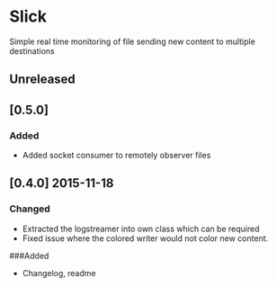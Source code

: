 # Slick
Simple real time monitoring of file sending new content to multiple destinations

## Unreleased

## [0.5.0]
### Added
* Added socket consumer to remotely observer files

## [0.4.0] 2015-11-18
### Changed
* Extracted the logstreamer into own class which can be required
* Fixed issue where the colored writer would not color new content.

###Added
* Changelog, readme
